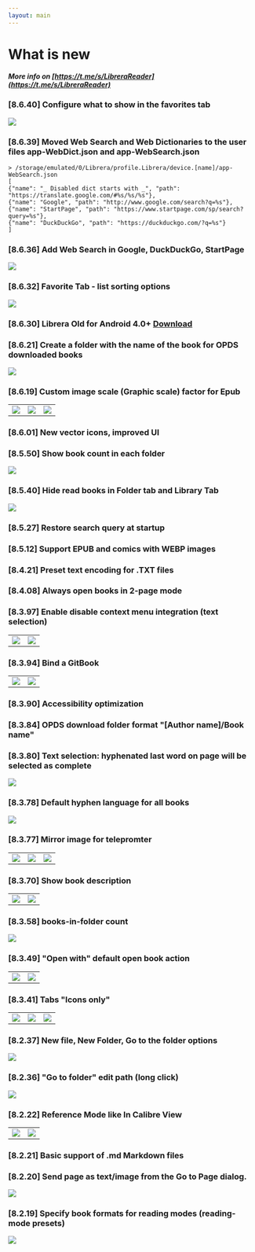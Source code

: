 ```yaml
---
layout: main
---
```


# What is new

<b><i>More info on [https://t.me/s/LibreraReader](https://t.me/s/LibreraReader)</i></b>


### [8.6.40] Configure what to show in the favorites tab
<img class="i" src="8.6.40.png" />

### [8.6.39] Moved Web Search and Web Dictionaries to the user files app-WebDict.json and app-WebSearch.json

```
> /storage/emulated/0/Librera/profile.Librera/device.[name]/app-WebSearch.json
[
{"name": "_ Disabled dict starts with _", "path": "https://translate.google.com/#%s/%s/%s"},
{"name": "Google", "path": "http://www.google.com/search?q=%s"},
{"name": "StartPage", "path": "https://www.startpage.com/sp/search?query=%s"},
{"name": "DuckDuckGo", "path": "https://duckduckgo.com/?q=%s"}
]
```

### [8.6.36] Add Web Search in Google, DuckDuckGo, StartPage
<img class="i" src="8.6.36.png" />


### [8.6.32] Favorite Tab - list sorting options
<img class="i" src="8.6.32.png" />

### [8.6.30] Librera Old for Android 4.0+ [Download](https://github.com/foobnix/LibreraReader/releases/)
### [8.6.21] Create a folder with the name of the book for OPDS downloaded books
<img class="i" src="8.6.21.png" />

### [8.6.19] Custom image scale (Graphic scale) factor for Epub

||||
|-|-|-|
|![](8.6.19a.png)|![](8.6.19.png)|![](8.6.19b.png)|

### [8.6.01] New vector icons, improved UI 
### [8.5.50] Show book count in each folder
<img class="i" src="8.5.50.png" />

### [8.5.40] Hide read books in Folder tab and Library Tab
<img class="i" src="8.5.40.png" />


### [8.5.27] Restore search query at startup

### [8.5.12] Support EPUB and comics with WEBP images
### [8.4.21] Preset text encoding for .TXT files
### [8.4.08] Always open books in 2-page mode

### [8.3.97] Enable disable context menu integration (text selection)
|||
|-|-|
|![](8.3.97a.png)|![](8.3.97b.png)|

### [8.3.94] Bind a GitBook

|||
|-|-|
|![](8.3.94a.png)|![](8.3.94b.png)|

### [8.3.90] Accessibility optimization

### [8.3.84] OPDS download folder format "[Author name]/Book name"

### [8.3.80] Text selection: hyphenated last word on page will be selected as complete

<img class="i" src="8.3.80.png" />

### [8.3.78] Default hyphen language for all books

<img class="i" src="8.3.78.png" />

### [8.3.77] Mirror image for telepromter

||||
|-|-|-|
|![](8.3.77c.jpg)|![](8.3.77a.jpg)|![](8.3.77b.jpg)|

### [8.3.70] Show book description

|||
|-|-|
|![](8.3.70a.jpg)|![](8.3.70b.jpg)|


### [8.3.58] books-in-folder count

<img class="i" src="8.3.58.jpg" />

### [8.3.49] "Open with" default open book action

|||
|-|-|
|![](8.3.49a.jpg)|![](8.3.49b.jpg)|


### [8.3.41] Tabs "Icons only"

||||
|-|-|-|
|![](8.3.41a.jpg)|![](8.3.41b.jpg)|![](8.3.41c.jpg)|


### [8.2.37] New file, New Folder, Go to the folder options

<img class="i" src="8.2.37.jpg" />

### [8.2.36] "Go to folder" edit path (long click)

<img class="i" src="8.2.36.jpg" />


### [8.2.22] Reference Mode like In Calibre View

|||
|-|-|
|![](8.2.22a.jpg)|![](8.2.22b.jpg)|

### [8.2.21] Basic support of .md Markdown files

### [8.2.20] Send page as text/image from the Go to Page dialog.

<img class="i" src="8.2.20.jpg" />

### [8.2.19] Specify book formats for reading modes (reading-mode presets)

<img class="i" src="8.2.19.png" />